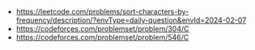 - https://leetcode.com/problems/sort-characters-by-frequency/description/?envType=daily-question&envId=2024-02-07
- https://codeforces.com/problemset/problem/304/C
- https://codeforces.com/problemset/problem/546/C